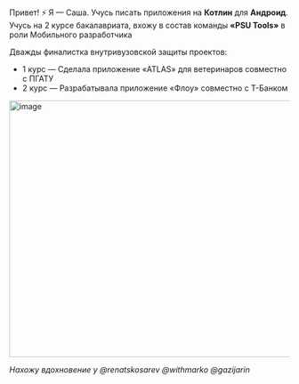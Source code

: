 Привет! ⚡ Я — Саша. Учусь писать приложения на **Котлин** для **Андроид**.
Учусь на 2 курсе бакалавриата, вхожу в состав команды **«PSU Tools»** в роли Мобильного разработчика  

Дважды финалистка внутривузовской защиты проектов:
- 1 курс — Сделала приложение «ATLAS» для ветеринаров совместно с ПГАТУ
- 2 курс — Разрабатывала приложение «Флоу» совместно с Т-Банком  

<img width="717" height="462" alt="image" src="https://github.com/user-attachments/assets/ea8c9d30-c10d-49d3-a082-cf62e8344faa" />  

*Нахожу вдохновение у @renatskosarev @withmarko @gazijarin* 
